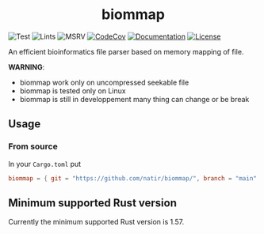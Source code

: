 <h1 style="text-align: center;">biommap</h1>

![Test](https://github.com/natir/biommap/workflows/Test/badge.svg)
![Lints](https://github.com/natir/biommap/workflows/Lints/badge.svg)
![MSRV](https://github.com/natir/biommap/workflows/MSRV/badge.svg)
[![CodeCov](https://codecov.io/gh/natir/biommap/branch/master/graph/badge.svg)](https://codecov.io/gh/natir/biommap)
[![Documentation](https://github.com/natir/biommap/workflows/Documentation/badge.svg)](https://natir.github.io/biommap/biommap)
[![License](https://img.shields.io/badge/license-MIT-green)](https://github.com/natir/biommap/blob/master/LICENSE)


An efficient bioinformatics file parser based on memory mapping of file.

**WARNING**:
- biommap work only on uncompressed seekable file
- biommap is tested only on Linux
- biommap is still in developpement many thing can change or be break

## Usage

### From source

In your `Cargo.toml` put
```toml
biommap = { git = "https://github.com/natir/biommap/", branch = "main" }
```

## Minimum supported Rust version

Currently the minimum supported Rust version is 1.57.
